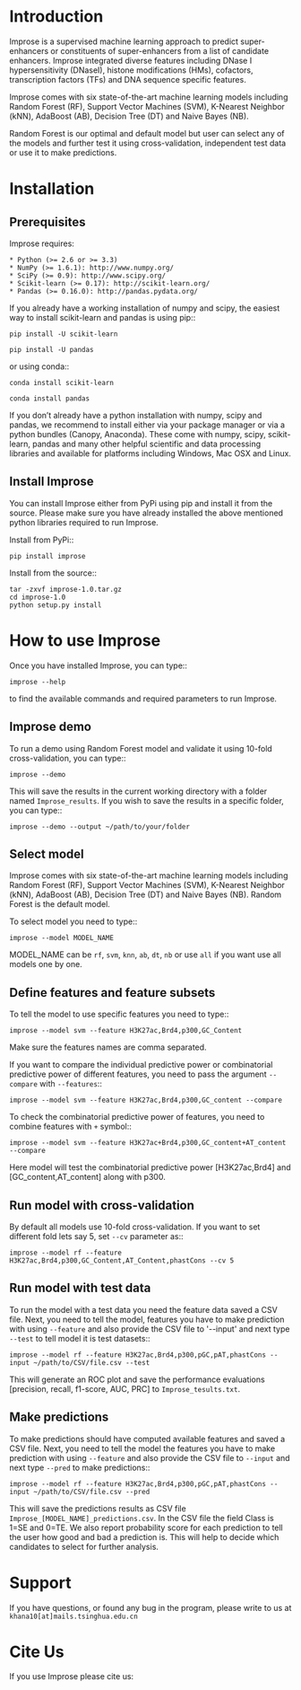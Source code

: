 Introduction
============
Improse is a supervised machine learning approach to predict super-enhancers or constituents of super-enhancers from a list of candidate enhancers. Improse integrated diverse features including DNase I hypersensitivity (DNaseI), histone modifications (HMs), cofactors, transcription factors (TFs) and DNA sequence specific features.

Improse comes with six state-of-the-art machine learning models including Random Forest (RF), Support Vector Machines (SVM), K-Nearest Neighbor (kNN), AdaBoost (AB), Decision Tree (DT) and Naive Bayes (NB).

Random Forest is our optimal and default model but user can select any of the models and further test it using cross-validation, independent test data or use it to make predictions. 

Installation
============

Prerequisites
-------------
Improse requires:

	* Python (>= 2.6 or >= 3.3)
	* NumPy (>= 1.6.1): http://www.numpy.org/
	* SciPy (>= 0.9): http://www.scipy.org/
	* Scikit-learn (>= 0.17): http://scikit-learn.org/
	* Pandas (>= 0.16.0): http://pandas.pydata.org/

If you already have a working installation of numpy and scipy, the easiest way to install scikit-learn and pandas is using pip::

	pip install -U scikit-learn

	pip install -U pandas

or using conda::

	conda install scikit-learn

	conda install pandas


If you don’t already have a python installation with numpy, scipy and pandas, we recommend to install either via your package manager or via a python bundles (Canopy, Anaconda). These come with numpy, scipy, scikit-learn, pandas and many other helpful scientific and data processing libraries and available for platforms including Windows, Mac OSX and Linux.


Install Improse
---------------
You can install Improse either from PyPi using pip and install it from the source. Please make sure you have already installed the above mentioned python libraries required to run Improse.

Install from PyPi::

	pip install improse

Install from the source::
	
	tar -zxvf improse-1.0.tar.gz
	cd improse-1.0
	python setup.py install

How to use Improse
==================
Once you have installed Improse, you can type::

	improse --help

to find the available commands and required parameters to run Improse. 

Improse demo
-------------

To run a demo using Random Forest model and validate it using 10-fold cross-validation, you can type::

	improse --demo

This will save the results in the current working directory with a folder named ``Improse_results``. If you wish to save the results in a specific folder, you can type::

	improse --demo --output ~/path/to/your/folder

Select model
------------
Improse comes with six state-of-the-art machine learning models including Random Forest (RF), Support Vector Machines (SVM), K-Nearest Neighbor (kNN), AdaBoost (AB), Decision Tree (DT) and Naive Bayes (NB). Random Forest is the default model.

To select model you need to type::

	improse --model MODEL_NAME

MODEL_NAME can be ``rf``, ``svm``, ``knn``, ``ab``, ``dt``, ``nb`` or use ``all`` if you want use all models one by one.

Define features and feature subsets
-----------------------------------
To tell the model to use specific features you need to type::

	improse --model svm --feature H3K27ac,Brd4,p300,GC_Content

Make sure the features names are comma separated. 

If you want to compare the individual predictive power or combinatorial predictive power of different features, you need to pass the argument ``--compare`` with ``--features``::

	improse --model svm --feature H3K27ac,Brd4,p300,GC_content --compare

To check the combinatorial predictive power of features, you need to combine features with ``+`` symbol::

	improse --model svm --feature H3K27ac+Brd4,p300,GC_content+AT_content --compare

Here model will test the combinatorial predictive power [H3K27ac,Brd4] and [GC_content,AT_content] along with p300.

Run model with cross-validation
-------------------------------
By default all models use 10-fold cross-validation. If you want to set different fold lets say 5, set ``--cv`` parameter as::

	improse --model rf --feature H3K27ac,Brd4,p300,GC_Content,AT_Content,phastCons --cv 5

Run model with test data
------------------------
To run the model with a test data you need the feature data saved a CSV file. Next, you need to tell the model, features you have to make prediction with using ``--feature`` and also provide the CSV file to '--input' and next type ``--test`` to tell model it is test datasets::

	improse --model rf --feature H3K27ac,Brd4,p300,pGC,pAT,phastCons --input ~/path/to/CSV/file.csv --test

This will generate an ROC plot and save the performance evaluations [precision, recall, f1-score, AUC, PRC] to ``Improse_tesults.txt``.

Make predictions
------------------
To make predictions should have computed available features and saved a CSV file. Next, you need to tell the model the features you have to make prediction with using ``--feature`` and also provide the CSV file to ``--input`` and next type ``--pred`` to make predictions::

	improse --model rf --feature H3K27ac,Brd4,p300,pGC,pAT,phastCons --input ~/path/to/CSV/file.csv --pred

This will save the predictions results as CSV file ``Improse_[MODEL_NAME]_predictions.csv``. In the CSV file the field Class is 1=SE and 0=TE. We also report  probability score for each prediction to tell the user how good and bad a prediction is. This will help to decide which candidates to select for further analysis.

Support
========
If you have questions, or found any bug in the program, please write to us at ``khana10[at]mails.tsinghua.edu.cn``

Cite Us
=========
If you use Improse please cite us: 
